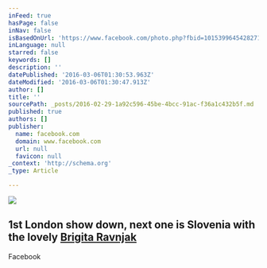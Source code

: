```yaml
---
inFeed: true
hasPage: false
inNav: false
isBasedOnUrl: 'https://www.facebook.com/photo.php?fbid=10153996454282718&set=a.431303647717.221826.770457717&type=3&theater'
inLanguage: null
starred: false
keywords: []
description: ''
datePublished: '2016-03-06T01:30:53.963Z'
dateModified: '2016-03-06T01:30:47.913Z'
author: []
title: ''
sourcePath: _posts/2016-02-29-1a92c596-45be-4bcc-91ac-f36a1c432b5f.md
published: true
authors: []
publisher:
  name: facebook.com
  domain: www.facebook.com
  url: null
  favicon: null
_context: 'http://schema.org'
_type: Article

---
```

![](https://s3-us-west-2.amazonaws.com/the-grid-img/p/e7d60b923db1deeab1c3e77a7f4a02f7b5465e41.jpg)

## 1st London show down, next one is Slovenia with the lovely [Brigita Ravnjak][0]

Facebook

[0]: https://www.facebook.com/profile.php?id=100000523946058